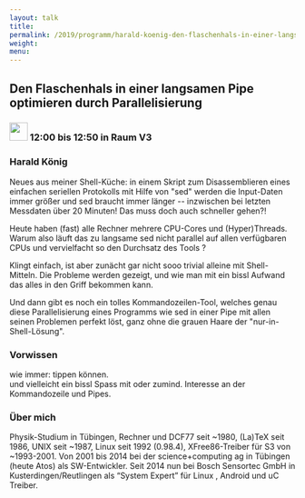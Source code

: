 ```yaml
---
layout: talk
title:
permalink: /2019/programm/harald-koenig-den-flaschenhals-in-einer-langsamen-pipe-optimieren-durch-parallelisierung/
weight:
menu:
---
```

## Den Flaschenhals in einer langsamen Pipe optimieren durch Parallelisierung

### <img height = "32" src="../../../images/talk.svg"> 12:00 bis 12:50 in Raum V3

### Harald König

Neues aus meiner Shell-Küche: in einem Skript zum Disassemblieren eines einfachen seriellen Protokolls mit Hilfe von "sed" werden die Input-Daten immer größer und sed braucht immer länger -- inzwischen bei letzten Messdaten über 20 Minuten! Das muss doch auch schneller gehen?!

Heute haben (fast) alle Rechner mehrere CPU-Cores und (Hyper)Threads. Warum also läuft das zu langsame sed nicht parallel auf allen verfügbaren CPUs und vervielfacht so den Durchsatz des Tools ?

Klingt einfach, ist aber zunächt gar nicht sooo trivial alleine mit Shell-Mitteln.  Die Probleme werden gezeigt, und wie man mit ein bissl Aufwand das alles in den Griff bekommen kann.

Und dann gibt es noch ein tolles Kommandozeilen-Tool, welches genau diese Parallelisierung eines Programms wie sed in einer Pipe mit allen seinen Problemen perfekt löst, ganz ohne die grauen Haare der "nur-in-Shell-Lösung".

### Vorwissen

wie immer: tippen können.  
und vielleicht ein bissl Spass mit oder zumind. Interesse an der Kommandozeile und Pipes.

### Über mich

Physik-Studium in Tübingen, Rechner und DCF77 seit ~1980, (La)TeX seit 1986, UNIX seit ~1987, Linux seit 1992 (0.98.4), XFree86-Treiber für S3 von ~1993-2001. Von 2001 bis 2014 bei der science+computing ag in Tübingen (heute Atos) als SW-Entwickler. Seit 2014 nun bei Bosch Sensortec GmbH in Kusterdingen/Reutlingen als “System Expert” für Linux , Android und uC Treiber.

